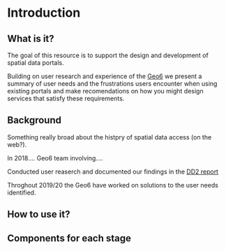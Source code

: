 # Introduction


## What is it?

The goal of this resource is to support the design and development of spatial data portals. 

Building on user research and experience of the <u>Geo6</u> we present a summary of user needs and the frustrations users encounter when using existing portals and make recomendations on how you might design services that satisfy these requirements.  

## Background
Something really broad about the histpry of spatial data access (on the web?).

In 2018.... Geo6 team involving....

Conducted user reaserch and documented our findings in the <u>DD2 report</u>

Throghout 2019/20 the Geo6 have worked on solutions to the user needs identified.

## How to use it?

## Components for each stage
